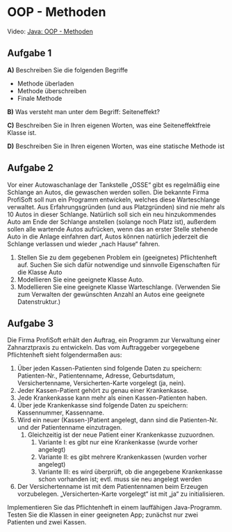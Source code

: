 # OOP - Methoden

Video: [Java: OOP - Methoden](https://youtu.be/f9YwVnIKpDw)

## Aufgabe 1
**A)** Beschreiben Sie die folgenden Begriffe
- Methode überladen
- Methode überschreiben
- Finale Methode

**B)** Was versteht man unter dem Begriff: Seiteneffekt?

**C)** Beschreiben Sie in Ihren eigenen Worten, was eine Seiteneffektfreie Klasse ist.

**D)** Beschreiben Sie in Ihren eigenen Worten, was eine statische Methode ist

## Aufgabe 2
Vor einer Autowaschanlage der Tankstelle „OSSE“ gibt es regelmäßig eine Schlange
an Autos, die gewaschen werden sollen. Die bekannte Firma ProfiSoft soll nun ein
Programm entwickeln, welches diese Warteschlange verwaltet. Aus
Erfahrungsgründen (und aus Platzgründen) sind nie mehr als 10 Autos in dieser
Schlange. Natürlich soll sich ein neu hinzukommendes Auto am Ende der Schlange
anstellen (solange noch Platz ist), außerdem sollen alle wartende Autos aufrücken,
wenn das an erster Stelle stehende Auto in die Anlage einfahren darf, Autos können
natürlich jederzeit die Schlange verlassen und wieder „nach Hause“ fahren.
1. Stellen Sie zu dem gegebenen Problem ein (geeignetes) Pflichtenheft
   auf. Suchen Sie sich dafür notwendige und sinnvolle Eigenschaften für
   die Klasse Auto
2. Modellieren Sie eine geeignete Klasse Auto.
3. Modellieren Sie eine geeignete Klasse Warteschlange. (Verwenden Sie
   zum Verwalten der gewünschten Anzahl an Autos eine geeignete
   Datenstruktur.)

## Aufgabe 3
Die Firma ProfiSoft erhält den Auftrag, ein Programm zur Verwaltung einer
Zahnarztpraxis zu entwickeln. Das vom Auftraggeber vorgegebene Pflichtenheft
sieht folgendermaßen aus:
1. Über jeden Kassen-Patienten sind folgende Daten zu speichern:
   Patienten-Nr., Patientenname, Adresse, Geburtsdatum,
   Versichertenname, Versicherten-Karte vorgelegt (ja, nein).
2. Jeder Kassen-Patient gehört zu genau einer Krankenkasse.
3. Jede Krankenkasse kann mehr als einen Kassen-Patienten haben.
4. Über jede Krankenkasse sind folgende Daten zu speichern:
   Kassennummer, Kassenname.
5. Wird ein neuer (Kassen-)Patient angelegt, dann sind die Patienten-Nr.
   und der Patientenname einzutragen.
   1. Gleichzeitig ist der neue Patient einer Krankenkasse
      zuzuordnen.
      1. Variante I: es gibt nur eine Krankenkasse (wurde vorher angelegt)
      2. Variante II: es gibt mehrere Krankenkassen (wurden vorher angelegt)
      3. Variante III: es wird überprüft, ob die angegebene Krankenkasse schon
        vorhanden ist; evtl. muss sie neu angelegt werden
6. Der Versichertenname ist mit dem Patientennamen beim Erzeugen
   vorzubelegen. „Versicherten-Karte vorgelegt“ ist mit „ja“ zu
   initialisieren.

Implementieren Sie das Pflichtenheft in einem lauffähigen Java-Programm. Testen
Sie die Klassen in einer geeigneten App; zunächst nur zwei Patienten und zwei
Kassen.